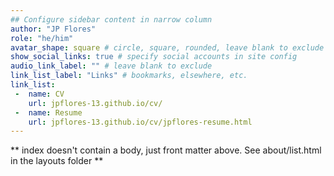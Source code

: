 ```yaml
---
## Configure sidebar content in narrow column
author: "JP Flores"
role: "he/him"
avatar_shape: square # circle, square, rounded, leave blank to exclude
show_social_links: true # specify social accounts in site config
audio_link_label: "" # leave blank to exclude
link_list_label: "Links" # bookmarks, elsewhere, etc.
link_list:
 -  name: CV
    url: jpflores-13.github.io/cv/
 -  name: Resume
    url: jpflores-13.github.io/cv/jpflores-resume.html
---
```


** index doesn't contain a body, just front matter above.
See about/list.html in the layouts folder **